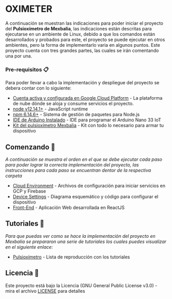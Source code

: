 # OXIMETER
A continuación se muestran las indicaciones para poder iniciar el proyecto del **Pulsioxímetro de Mexbalia**, las indicaciones están descritas para ejecutarse en un ambiente de Linux, debido a que los comandos están desarrollados y probados para este, el proyecto se puede ejecutar en otros ambientes, pero la forma de implementarlo varia en algunos puntos. Este proyecto cuenta con tres grandes partes, las cuales se irán comentando una por una.

### Pre-requisitos 📋
Para poder llevar a cabo la implementación y despliegue del proyecto se debera contar con lo siguiente:
* [Cuenta activa y configurada en Google Cloud Platform](https://console.cloud.google.com/) - La plataforma de nube dónde se aloja y consume servicios el proyecto.
* [node v12.14.1+](https://nodejs.org/) - JavaScript runtime
* [npm 6.14.6+](https://www.npmjs.com/package/install) - Sistema de gestión de paquetes para Node.js
* [IDE de Arduino Instalado](https://www.arduino.cc/en/software) - IDE para programar el Arduino Nano 33 IoT
* [Kit del pulsioxímetro Mexbalia](https://mexbalia.com/oximeter/) - Kit con todo lo necesario para armar tu dispositivo

## Comenzando 🚀

_A continuación se muestra el orden en el que se debe ejecutar cada paso para poder lograr la correcta implementación del proyecto, las instrucciones para cada paso se encuentran dentor de la respectiva carpeta_

* [Cloud Environment](https://github.com/paul-cruz/OXIMETER/tree/master/cloud-settings) - Archivos de configuración para iniciar servicios en GCP y Firebase
* [Device Settings](https://github.com/paul-cruz/OXIMETER/tree/master/ino-project) - Diagrama esquemático y código para configurar el dispositivo
* [Front-End](https://github.com/paul-cruz/OXIMETER/tree/master/oximeter-web) - Aplicación Web desarrollada en ReactJS

## Tutoriales 📖
_Para que puedas ver como se hace la implementación del proyecto en Mexbalia se prepararon una serie de tutoriales los cuales puedes visualizar en el siguiente enlace:_
* [Pulsioxímetro](https://www.youtube.com/playlist?list=PL0AO2J9xYbcuKrlOZTk8ZvWl4suMi1Ozz) - Lista de reproducción con los tutoriales

## Licencia 📄

Este proyecto está bajo la Licencia (GNU General Public License v3.0) - mira el archivo [LICENSE](LICENSE) para detalles
